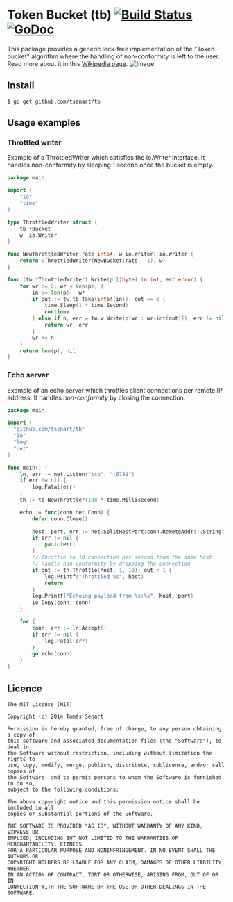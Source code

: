 # Token Bucket (tb) [![Build Status](https://drone.io/github.com/tsenart/tb/status.png)](https://drone.io/github.com/tsenart/tb/latest) [![GoDoc](https://godoc.org/github.com/tsenart/tb?status.png)](https://godoc.org/github.com/tsenart/tb)

This package provides a generic lock-free implementation of the "Token bucket"
algorithm where the handling of non-conformity is left to the user.
Read more about it in this [Wikipedia page](http://en.wikipedia.org/wiki/Token_bucket).
![Image](http://sardes.inrialpes.fr/~krakowia/MW-Book/Chapters/QoS/Chapters/QoS/Figs/bucket.gif)


## Install
```shell
$ go get github.com/tsenart/tb
```

## Usage examples
### Throttled writer
Example of a ThrottledWriter which satisfies the io.Writer interface.
It handles non-conformity by sleeping 1 second once the bucket is empty.
```go
package main

import (
	"io"
	"time"
)

type ThrottledWriter struct {
	tb *Bucket
	w  io.Writer
}

func NewThrottledWriter(rate int64, w io.Writer) io.Writer {
	return &ThrottledWriter{NewBucket(rate, -1), w}
}

func (tw *ThrottledWriter) Write(p []byte) (n int, err error) {
	for wr := 0; wr < len(p); {
		in := len(p) - wr
		if out := tw.tb.Take(int64(in)); out == 0 {
			time.Sleep(1 * time.Second)
			continue
		} else if n, err = tw.w.Write(p[wr : wr+int(out)]); err != nil {
			return wr, err
		}
		wr += n
	}
	return len(p), nil
}
```

### Echo server
Example of an echo server which throttles client connections per remote
IP address. It handles *non-conformity* by closing the connection.
```go
package main

import (
  "github.com/tsenart/tb"
  "io"
  "log"
  "net"
)

func main() {
	ln, err := net.Listen("tcp", ":6789")
	if err != nil {
		log.Fatal(err)
	}
	th := tb.NewThrottler(100 * time.Millisecond)

	echo := func(conn net.Conn) {
		defer conn.Close()

		host, port, err := net.SplitHostPort(conn.RemoteAddr().String())
		if err != nil {
			panic(err)
		}
		// Throttle to 10 connection per second from the same host
		// Handle non-conformity by dropping the connection
		if out := th.Throttle(host, 1, 10); out < 1 {
			log.Printf("Throttled %s", host)
			return
		}
		log.Printf("Echoing payload from %s:%s", host, port)
		io.Copy(conn, conn)
	}

	for {
		conn, err := ln.Accept()
		if err != nil {
			log.Fatal(err)
		}
		go echo(conn)
	}
}
```

## Licence
```
The MIT License (MIT)

Copyright (c) 2014 Tomás Senart

Permission is hereby granted, free of charge, to any person obtaining a copy of
this software and associated documentation files (the "Software"), to deal in
the Software without restriction, including without limitation the rights to
use, copy, modify, merge, publish, distribute, sublicense, and/or sell copies of
the Software, and to permit persons to whom the Software is furnished to do so,
subject to the following conditions:

The above copyright notice and this permission notice shall be included in all
copies or substantial portions of the Software.

THE SOFTWARE IS PROVIDED "AS IS", WITHOUT WARRANTY OF ANY KIND, EXPRESS OR
IMPLIED, INCLUDING BUT NOT LIMITED TO THE WARRANTIES OF MERCHANTABILITY, FITNESS
FOR A PARTICULAR PURPOSE AND NONINFRINGEMENT. IN NO EVENT SHALL THE AUTHORS OR
COPYRIGHT HOLDERS BE LIABLE FOR ANY CLAIM, DAMAGES OR OTHER LIABILITY, WHETHER
IN AN ACTION OF CONTRACT, TORT OR OTHERWISE, ARISING FROM, OUT OF OR IN
CONNECTION WITH THE SOFTWARE OR THE USE OR OTHER DEALINGS IN THE SOFTWARE.
```
